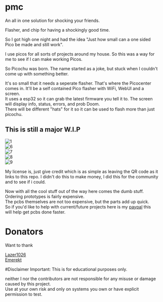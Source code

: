 # pmc
An all in one solution for shocking your friends.   

Flasher, and chip for having a shockingly good time.  

So I got high one night and had the idea "Just how small can a one sided Pico be made and still work".  

I use picos for all sorts of projects around my house. So this was a way for me to see if I can make working Picos.  

So Picochu was born. The name started as a joke, but stuck when I couldn't come up with something better.  

It's so small that it needs a seperate flasher. That's where the Picocenter comes in. It'll be a self contained Pico flasher with WiFi, WebUI and a screen.  
It uses a esp32 so it can grab the latest firmware you tell it to. The screen will display info, status, errors, and prob Doom.  
There will be different "hats" for it so it can be used to flash more than just picochu.     

## This is still a major W.I.P


![1](https://github.com/pbanj/pmc/blob/main/PCBs/Picio/Pics/1.webp)  
![6](https://github.com/pbanj/pmc/blob/main/PCBs/Picio/Pics/6.webp)  
![7](https://github.com/pbanj/pmc/blob/main/PCBs/Picio/Pics/7.webp)  
![8](https://github.com/pbanj/pmc/blob/main/PCBs/Picio/Pics/8.webp)  
![9](https://github.com/pbanj/pmc/blob/main/PCBs/Picio/Pics/9.webp)  


My license is, just give credit which is as simple as leaving the QR code as it links to this repo. I didn't do this to make money, I did this for the community and to see if i could.  


Now with all the cool stuff out of the way here comes the dumb stuff. Ordering prototypes is fairly expensive.  
The pcbs themselves are not too expensive, but the parts add up quick.  
So if you'd like to help with current/future projects here is my [paypal](https://paypal.me/pbanj) this will help get pcbs done faster.  




# Donators  
Want to thank  

[Lazer1026](https://github.com/Lazr1026)  
[Emerekt](https://github.com/Emerekt-git) 


#Disclaimer
Important: This is for educational purposes only.

neither I nor the contributors are not responsible for any misuse or damage caused by this project.  
Use at your own risk and only on systems you own or have explicit permission to test.
 